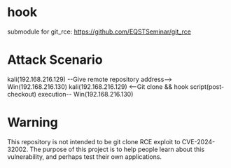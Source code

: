 # hook
submodule for git_rce:
https://github.com/EQSTSeminar/git_rce

# Attack Scenario
kali(192.168.216.129) --Give remote repository address--> Win(192.168.216.130)
kali(192.168.216.129) <--Git clone && hook script(post-checkout) execution-- Win(192.168.216.130)

# Warning
This repository is not intended to be git clone RCE exploit to CVE-2024-32002. The purpose of this project is to help people learn about this vulnerability, and perhaps test their own applications.
